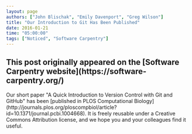```yaml
---
layout: page
authors: ["John Blischak", "Emily Davenport", "Greg Wilson"]
title: "Our Introduction to Git Has Been Published"
date: 2016-01-21
time: "05:00:00"
tags: ["Noticed", "Software Carpentry"]
---
```


<h2>This post originally appeared on the [Software Carpentry website](https://software-carpentry.org/)</h2>
Our short paper
"A Quick Introduction to Version Control with Git and GitHub"
has been [published in PLOS Computational Biology](http://journals.plos.org/ploscompbiol/article?id=10.1371/journal.pcbi.1004668).
It is freely reusable under a Creative Commons Attribution license,
and we hope you and your colleagues find it useful.
